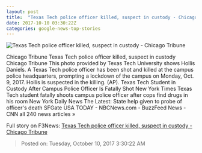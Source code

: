 ```yaml
---
layout: post
title:  "Texas Tech police officer killed, suspect in custody - Chicago Tribune"
date: 2017-10-10 03:30:22Z
categories: google-news-top-stories
---
```


![Texas Tech police officer killed, suspect in custody - Chicago Tribune](http://www.trbimg.com/img-59dc3e72/turbine/ct-texas-tech-officer-killed-20171009)

Chicago Tribune Texas Tech police officer killed, suspect in custody Chicago Tribune This photo provided by Texas Tech University shows Hollis Daniels. A Texas Tech police officer has been shot and killed at the campus police headquarters, prompting a lockdown of the campus on Monday, Oct. 9, 2017. Hollis is suspected in the killing. (AP). Texas Tech Student in Custody After Campus Police Officer Is Fatally Shot New York Times Texas Tech student fatally shoots campus police officer after cops find drugs in his room New York Daily News The Latest: State help given to probe of officer's death SFGate USA TODAY - NBCNews.com - BuzzFeed News - CNN all 240 news articles »


Full story on F3News: [Texas Tech police officer killed, suspect in custody - Chicago Tribune](http://www.f3nws.com/n/NAu4NF)

> Posted on: Tuesday, October 10, 2017 3:30:22 AM
